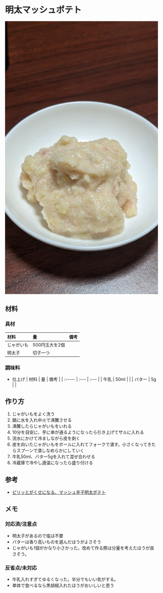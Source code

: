 # 明太マッシュポテト
![明太マッシュポテト](images/../MentaiMashedPotatoes.jpg)
## 材料
### 具材
| 材料       | 量             | 備考 |
| :--------- | :------------- | :--- |
| じゃがいも | 500円玉大を2個 |      |
| 明太子     | 切子一つ       |      |

### 調味料
* 仕上げ
  | 材料   | 量   | 備考 |
  | :----- | :--- | :--- |
  | 牛乳   | 50ml |      |
  | バター | 5g   |      |


## 作り方
1. じゃがいもをよく洗う
2. 鍋に水を入れ中火で沸騰させる
3. 沸騰したらじゃがいもをいれる
4. 10分を目安に、芋に串が通るようになったら引き上げてザルに入れる
5. 流水にかけて冷ましながら皮を剥く
6. 皮を向いたじゃがいもをボールに入れてフォークで潰す。小さくなってきたらスプーンで潰しなめらかにしていく
7. 牛乳50ml、バター5gを入れて混ぜ合わせる
8. 冷蔵庫で冷やし適温になったら盛り付ける

## 参考
* [ピリッとがくせになる、マッシュ辛子明太ポテト](https://oceans-nadia.com/user/406408/recipe/434169)

## メモ
### 対応済/注意点
* 明太子があるので塩は不要
* バターは香り高いものを選んだほうがよさそう
* じゃがいも1個がかなり小さかった。改めて作る際は分量を考えたほうが良さそう。
### 反省点/未対応
* 牛乳入れすぎてゆるくなった。半分でもいい気がする。
* 単体で食べるなら黒胡椒入れたほうがおいしいと思う
